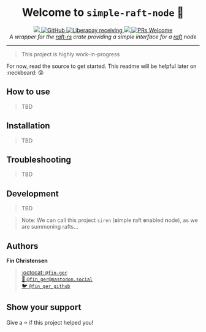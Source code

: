 <h1 align="center">Welcome to <code>simple-raft-node</code> 👋</h1>
<p align="center">
  <a href="https://travis-ci.org/fin-ger/simple-raft-node">
    <img src="https://travis-ci.org/fin-ger/simple-raft-node.svg?branch=master">
  </a>
  <a href="https://github.com/verkehrsministerium/kraftfahrzeug/blob/master/LICENSE">
    <img alt="GitHub" src="https://img.shields.io/github/license/verkehrsministerium/kraftfahrzeug.svg">
  </a>
  <a href="https://liberapay.com/fin-ger">
    <img alt="Liberapay receiving" src="https://img.shields.io/liberapay/receives/fin-ger.svg">
  </a>
  <a href="http://spacemacs.org">
    <img src="https://cdn.rawgit.com/syl20bnr/spacemacs/442d025779da2f62fc86c2082703697714db6514/assets/spacemacs-badge.svg" />
  </a>
  <a href="http://makeapullrequest.com">
    <img alt="PRs Welcome" src="https://img.shields.io/badge/PRs-welcome-brightgreen.svg" target="_blank" />
  </a>
  <br>
  <i>A wrapper for the <a href="https://github.com/pingcap/raft-rs">raft-rs</a> crate providing a simple interface for a <a href="https://raft.github.io/">raft</a> node</i>
</p>

---

> This project is highly work-in-progress

For now, read the source to get started. This readme will be helpful later on :neckbeard: :dizzy_face:

## How to use

> TBD

## Installation

> TBD

## Troubleshooting

> TBD

## Development

> TBD

> Note: We can call this project `siren` (**si**mple **r**aft **e**nabled **n**ode), as we are summoning rafts...

## Authors

**Fin Christensen**

> [:octocat: `@fin-ger`](https://github.com/fin-ger)  
> [:elephant: `@fin_ger@mastodon.social`](https://mastodon.social/web/accounts/787945)  
> [:bird: `@fin_ger_github`](https://twitter.com/fin_ger_github)  

## Show your support

Give a :star: if this project helped you!
